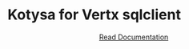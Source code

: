 # Kotysa for Vertx sqlclient

<p align="center">
<a href="https://ufoss.org/kotysa/kotysa-vertx-sqlclient.html">Read Documentation</a>
</p>
